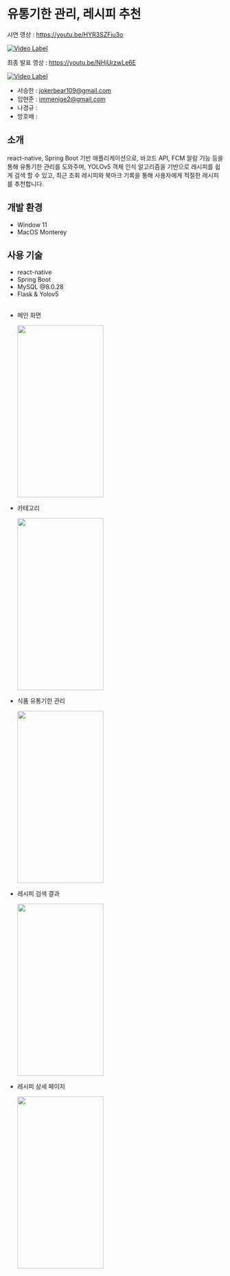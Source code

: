 # 유통기한 관리, 레시피 추천

시연 영상 : https://youtu.be/HYR3SZFiu3o

[![Video Label](http://img.youtube.com/vi/HYR3SZFiu3o/0.jpg)](https://youtu.be/HYR3SZFiu3o=0s)




최종 발표 영상 : https://youtu.be/NHjUrzwLe6E

[![Video Label](http://img.youtube.com/vi/NHjUrzwLe6E/0.jpg)](https://youtu.be/NHjUrzwLe6E=0s)



- 서승한 : jokerbear109@gmail.com
- 임현준 : immenige2@gmail.com
- 나경규 :
- 방호배 :

## 소개

react-native, Spring Boot 기반 애플리케이션으로,
바코드 API, FCM 알람 기능 등을 통해 유통기한 관리를 도와주며,
YOLOv5 객체 인식 알고리즘을 기반으로 레시피를 쉽게 검색 할 수 있고,
최근 조회 레시피와 북마크 기록을 통해 사용자에게 적절한 레시피를 추천합니다.

## 개발 환경

- Window 11
- MacOS Monterey

## 사용 기술

- react-native
- Spring Boot
- MySQL @8.0.28
- Flask & Yolov5

##

- 메인 화면

  <img src = "https://user-images.githubusercontent.com/46296688/177089683-f97d45d4-0c9c-484c-8897-0abe7034ea56.png" width = 200 height = 400/>

- 카테고리

  <img src = "https://user-images.githubusercontent.com/46296688/177089707-5f54f0ec-b876-470c-88db-6e89c85431dc.png" width = 200 height = 400/>

- 식품 유통기한 관리

  <img src = "https://user-images.githubusercontent.com/46296688/177089488-a968b133-2a9c-4a8f-83aa-8d3e15592e58.png" width = 200 height = 400/>

- 레시피 검색 결과

  <img src = "https://user-images.githubusercontent.com/46296688/177087390-096a3c48-4b15-4548-a10f-73cb42f05a6b.png" width=200 height=400/>

- 레시피 상세 페이지

  <img src = "https://user-images.githubusercontent.com/46296688/177089133-cedd2aa3-7fd5-4791-9a90-12ee4646d6d2.png" width = 200 height = 400/>
